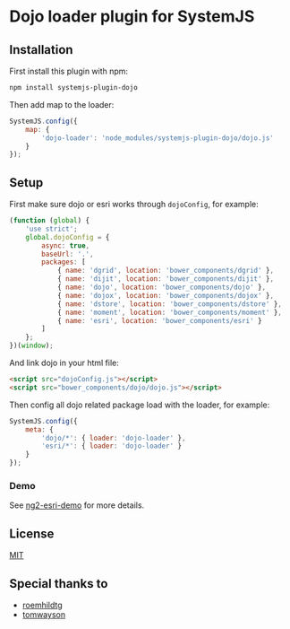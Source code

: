 # Dojo loader plugin for SystemJS

## Installation

First install this plugin with npm:

```sh
npm install systemjs-plugin-dojo
```

Then add map to the loader:

```js
SystemJS.config({
    map: {
        'dojo-loader': 'node_modules/systemjs-plugin-dojo/dojo.js'
    }
});
```

## Setup

First make sure dojo or esri works through `dojoConfig`, for example:

```js
(function (global) {
    'use strict';
    global.dojoConfig = {
        async: true,
        baseUrl: '.',
        packages: [
            { name: 'dgrid', location: 'bower_components/dgrid' },
            { name: 'dijit', location: 'bower_components/dijit' },
            { name: 'dojo', location: 'bower_components/dojo' },
            { name: 'dojox', location: 'bower_components/dojox' },
            { name: 'dstore', location: 'bower_components/dstore' },
            { name: 'moment', location: 'bower_components/moment' },
            { name: 'esri', location: 'bower_components/esri' }
        ]
    };
})(window);
```

And link dojo in your html file:

```html
<script src="dojoConfig.js"></script>
<script src="bower_components/dojo/dojo.js"></script>
```

Then config all dojo related package load with the loader, for example:

```js
SystemJS.config({
    meta: {
        'dojo/*': { loader: 'dojo-loader' },
        'esri/*': { loader: 'dojo-loader' }
    }
});
```

### Demo

See [ng2-esri-demo](https://github.com/beginor/ng2-esri-demo) for more details.

## License

[MIT](LICENSE)

## Special thanks to

- [roemhildtg](https://gist.github.com/roemhildtg/4dce79f9bffe74b99a6a6cea3f44604f)
- [tomwayson](https://github.com/tomwayson)
